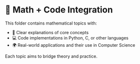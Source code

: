 
# 🧠 Math + Code Integration

This folder contains mathematical topics with:

- 🔹 Clear explanations of core concepts
- 💻 Code implementations in Python, C, or other languages
- 🌍 Real-world applications and their use in Computer Science

Each topic aims to bridge theory and practice.
